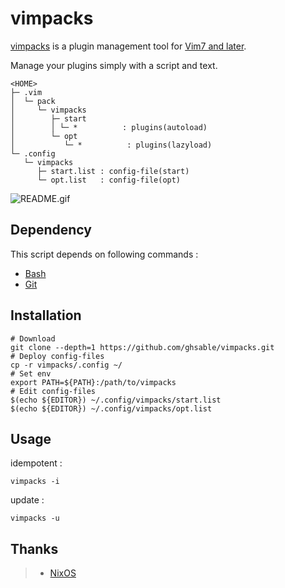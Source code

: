 # vimpacks
[vimpacks](https://ghsable.github.io/vimpacks/) is a plugin management tool for [Vim7 and later](https://github.com/vim/vim).

Manage your plugins simply with a script and text.

    <HOME>
    ├─ .vim
    │  └─ pack
    │     └─ vimpacks
    │        ├─ start
    │        │ └─ *          : plugins(autoload)
    │        └─ opt
    │           └─ *          : plugins(lazyload)
    └─ .config
       └─ vimpacks
          ├─ start.list : config-file(start)
          └─ opt.list   : config-file(opt)

![README.gif](https://raw.githubusercontent.com/ghsable/vimpacks/master/README.gif)

## Dependency
This script depends on following commands :
* [Bash](https://www.gnu.org/software/bash/)
* [Git](https://github.com/git/git)

## Installation

    # Download
    git clone --depth=1 https://github.com/ghsable/vimpacks.git
    # Deploy config-files
    cp -r vimpacks/.config ~/
    # Set env
    export PATH=${PATH}:/path/to/vimpacks
    # Edit config-files
    $(echo ${EDITOR}) ~/.config/vimpacks/start.list
    $(echo ${EDITOR}) ~/.config/vimpacks/opt.list

## Usage
idempotent :

    vimpacks -i

update :

    vimpacks -u

## Thanks
> * [NixOS](https://nixos.org/)
